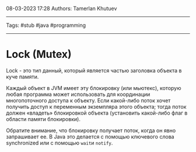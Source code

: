 08-03-2023
17:28
Authors: Tamerlan Khutuev
***
Tags: #stub #java #programming 
***
# Lock (Mutex)
Lock - это тип данный, который является частью заголовка объекта в куче памяти. 

Каждый объект в JVM имеет эту блокировку (или мьютекс), которую любая программа может использовать для координации многопоточного доступа к объекту. Если какой-либо поток хочет получить доступ к переменным экземпляра этого объекта; тогда поток должен «владеть» блокировкой объекта (установить какой-либо флаг в области памяти блокировки).

Обратите внимание, что блокировку получает поток, когда он явно запрашивает ее. В Java это делается с помощью ключевого слова synchronized или с помощью `wait`и `notify`.